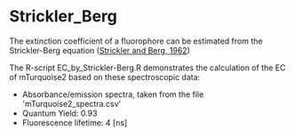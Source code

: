 # Strickler_Berg

The extinction coefficient of a fluorophore can be estimated from the Strickler-Berg equation ([Strickler and Berg, 1962](https://doi.org/10.1063/1.1733166))

The R-script EC_by_Strickler-Berg.R demonstrates the calculation of the EC of mTurquoise2 based on these spectroscopic data:

* Absorbance/emission spectra, taken from the file 'mTurquoise2_spectra.csv' 
* Quantum Yield: 0.93
* Fluorescence lifetime: 4 [ns]







